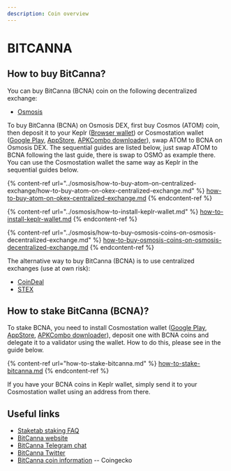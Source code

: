 ```yaml
---
description: Coin overview
---
```


# BITCANNA

## How to buy BitCanna? <a href="#where-is-to-find-validators-address" id="where-is-to-find-validators-address"></a>

You can buy BitCanna (BCNA) coin on the following decentralized exchange:

* [Osmosis](https://app.osmosis.zone/)

To buy BitCanna (BCNA) on Osmosis DEX, first buy Cosmos (ATOM) coin, then deposit it to your Keplr ([Browser wallet](https://www.keplr.app/)) or Cosmostation wallet ([Google Play](https://play.google.com/store/apps/details?id=wannabit.io.cosmostaion), [AppStore](https://apps.apple.com/kr/app/cosmostation/id1459830339), [APKCombo downloader](https://apkcombo.com/cosmostation-wallet-for-cosmos/wannabit.io.cosmostaion/)), swap ATOM to BCNA on Osmosis DEX. The sequential guides are listed below, just swap ATOM to BCNA following the last guide, there is swap to OSMO as example there. You can use the Cosmostation wallet the same way as Keplr in the sequential guides below.

{% content-ref url="../osmosis/how-to-buy-atom-on-centralized-exchange/how-to-buy-atom-on-okex-centralized-exchange.md" %}
[how-to-buy-atom-on-okex-centralized-exchange.md](../osmosis/how-to-buy-atom-on-centralized-exchange/how-to-buy-atom-on-okex-centralized-exchange.md)
{% endcontent-ref %}

{% content-ref url="../osmosis/how-to-install-keplr-wallet.md" %}
[how-to-install-keplr-wallet.md](../osmosis/how-to-install-keplr-wallet.md)
{% endcontent-ref %}

{% content-ref url="../osmosis/how-to-buy-osmosis-coins-on-osmosis-decentralized-exchange.md" %}
[how-to-buy-osmosis-coins-on-osmosis-decentralized-exchange.md](../osmosis/how-to-buy-osmosis-coins-on-osmosis-decentralized-exchange.md)
{% endcontent-ref %}

The alternative way to buy BitCanna (BCNA) is to use centralized exchanges (use at own risk):

* [CoinDeal](https://coindeal.com/)
* [STEX](https://stex.com/)

## How to stake BitCanna (BCNA)? <a href="#detailed-guides-how-to-stake-mina" id="detailed-guides-how-to-stake-mina"></a>

To stake BCNA, you need to install Cosmostation wallet ([Google Play](https://play.google.com/store/apps/details?id=wannabit.io.cosmostaion), [AppStore](https://apps.apple.com/kr/app/cosmostation/id1459830339), [APKCombo downloader](https://apkcombo.com/cosmostation-wallet-for-cosmos/wannabit.io.cosmostaion/)), deposit one with BCNA coins and delegate it to a validator using the wallet. How to do this, please see in the guide below.

{% content-ref url="how-to-stake-bitcanna.md" %}
[how-to-stake-bitcanna.md](how-to-stake-bitcanna.md)
{% endcontent-ref %}

If you have your BCNA coins in Keplr wallet, simply send it to your Cosmostation wallet using an address from there.

## Useful links <a href="#what-are-the-profits-from-staking-mina-hardbreak" id="what-are-the-profits-from-staking-mina-hardbreak"></a>

* [Staketab staking FAQ](https://staketab.com/)
* [BitCanna website](https://www.bitcanna.io/)
* [BitCanna Telegram chat](https://t.me/BitCannaGlobal)
* [BitCanna Twitter](https://twitter.com/BitCannaGlobal)
* [BitCanna coin information](https://www.coingecko.com/en/coins/bitcanna) -- Coingecko
